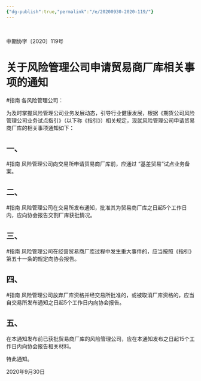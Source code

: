 ```yaml
---
{"dg-publish":true,"permalink":"/e/20200930-2020-119/"}
---
```



 

中期协字〔2020〕119号

# 关于风险管理公司申请贸易商厂库相关事项的通知
#指南
各风险管理公司：

为及时掌握风险管理公司业务发展动态，引导行业健康发展，根据《期货公司风险管理公司业务试点指引》（以下称《指引》）相关规定，现就风险管理公司申请贸易商厂库的相关事项通知如下：

## 一、
#指南
风险管理公司向交易所申请贸易商厂库前，应通过 “基差贸易”试点业务备案。

## 二、
#指南
风险管理公司在交易所发布通知，批准其为贸易商厂库之日起5个工作日内，应向协会报告交割厂库获批情况。

## 三、
#指南
风险管理公司在经营贸易商厂库过程中发生重大事件的，应当按照《指引》第五十一条的规定向协会报告。

## 四、
#指南
风险管理公司放弃厂库资格并经交易所批准的，或被取消厂库资格的，应当自交易所发布通知之日起5个工作日内向协会报告。

## 五、
在本通知发布前已获批贸易商厂库的风险管理公司，应在本通知发布之日起15个工作日内向协会报告相关材料。

特此通知。

2020年9月30日